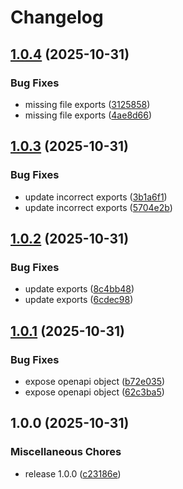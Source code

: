 # Changelog

## [1.0.4](https://github.com/clc-blind/daisy-reader-contract/compare/v1.0.3...v1.0.4) (2025-10-31)


### Bug Fixes

* missing file exports ([3125858](https://github.com/clc-blind/daisy-reader-contract/commit/3125858d9edf54e274a2d11d8a4001d14a76be3c))
* missing file exports ([4ae8d66](https://github.com/clc-blind/daisy-reader-contract/commit/4ae8d66b50f562ece027e1c2a98d47329133b02d))

## [1.0.3](https://github.com/clc-blind/daisy-reader-contract/compare/v1.0.2...v1.0.3) (2025-10-31)


### Bug Fixes

* update incorrect exports ([3b1a6f1](https://github.com/clc-blind/daisy-reader-contract/commit/3b1a6f15eab36d6bef783daccd7fc1425aa1bd09))
* update incorrect exports ([5704e2b](https://github.com/clc-blind/daisy-reader-contract/commit/5704e2bd505ee246a86638787525f5d8b9eaad81))

## [1.0.2](https://github.com/clc-blind/daisy-reader-contract/compare/v1.0.1...v1.0.2) (2025-10-31)


### Bug Fixes

* update exports ([8c4bb48](https://github.com/clc-blind/daisy-reader-contract/commit/8c4bb48337cca24f6023278c8ecad651f5df7dca))
* update exports ([6cdec98](https://github.com/clc-blind/daisy-reader-contract/commit/6cdec9890b5a8c7b1153a65b8fd10e290e2dfa36))

## [1.0.1](https://github.com/clc-blind/daisy-reader-contract/compare/v1.0.0...v1.0.1) (2025-10-31)


### Bug Fixes

* expose openapi object ([b72e035](https://github.com/clc-blind/daisy-reader-contract/commit/b72e035a070ce5b51d1056e61c28fb89df99ec34))
* expose openapi object ([62c3ba5](https://github.com/clc-blind/daisy-reader-contract/commit/62c3ba54f30d9f5072f1de23952259589c966a98))

## 1.0.0 (2025-10-31)


### Miscellaneous Chores

* release 1.0.0 ([c23186e](https://github.com/clc-blind/daisy-reader-contract/commit/c23186e9c3194a028d520d8b9106744fb002275b))
